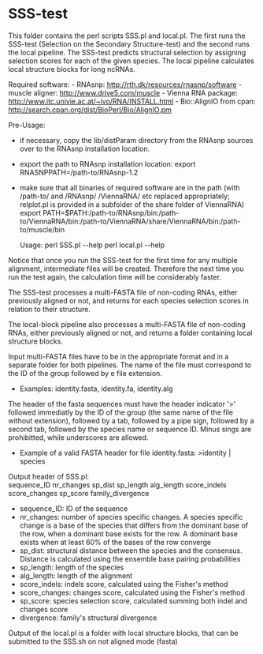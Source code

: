 # SSS-test

This folder contains the perl scripts SSS.pl and local.pl. The first runs the SSS-test (Selection on the Secondary Structure-test) and the second runs the local pipeline. The SSS-test predicts structural selection by assigning selection scores for each of the given species. The local pipeline calculates local structure blocks for long ncRNAs.

Required software: 
	- RNAsnp: http://rth.dk/resources/rnasnp/software
	- muscle aligner: http://www.drive5.com/muscle
	- Vienna RNA package: http://www.itc.univie.ac.at/~ivo/RNA/INSTALL.html
	- Bio::AlignIO from cpan: http://search.cpan.org/dist/BioPerl/Bio/AlignIO.pm

Pre-Usage:
- if necessary, copy the lib/distParam directory from the RNAsnp sources over
  to the RNAsnp installation location.
- export the path to RNAsnp installation location:
  export RNASNPPATH=/path-to/RNAsnp-1.2
- make sure that all binaries of required software are in the path (with
  /path-to/ and /RNAsnp/ /ViennaRNA/ etc replaced appropriately; relplot.pl is
  provided in a subfolder of the share folder of ViennaRNA)
  export PATH=$PATH:/path-to/RNAsnp/bin:/path-to/ViennaRNA/bin:/path-to/ViennaRNA/share/ViennaRNA/bin:/path-to/muscle/bin
  
  Usage:	perl SSS.pl --help
      	  perl local.pl --help
          
Notice that once you run the SSS-test for the first time for any multiple alignment, intermediate files will be created. Therefore the next time you run the test again, the calculation time will be considerably faster.

The SSS-test processes a multi-FASTA file of non-coding RNAs, either previously aligned or not, and returns for each species selection scores in relation to their structure.

The local-block pipeline also processes a multi-FASTA file of non-coding RNAs, either previously aligned or not, and returns a folder containing local structure blocks.

Input multi-FASTA files have to be in the appropriate format and in a separate folder for both pipelines. The name of the file must correspond to the ID of the group followed by e file extension.
 - Examples: identity.fasta, identity.fa, identity.alg    
 
 The header of the fasta sequences must have the header indicator '>' followed immediatly by the ID of the group (the same name of the file without extension), followed by a tab, followed by a pipe sign, followed by a second tab, followed by the species name or sequence ID. Minus sings are prohibitted, while underscores are allowed.             
 - Example of a valid FASTA header for file identity.fasta: >identity	|	species                                                                 

Output header of SSS.pl:                                                                                                                                                                    
sequence_ID	nr_changes	sp_dist	sp_length	alg_length	score_indels	score_changes	sp_score	family_divergence
                                                                                                                                                                                   
- sequence_ID: ID of the sequence
- nr_changes: number of species specific changes. A species specific change is a base of the species that differs from the dominant base of the row, when a dominant base exists for the row. A dominant base exists when at least 60% of the bases of the row converge
- sp_dist: structural distance between the species and the consensus. Distance is calculated using the ensemble base pairing probabilities
- sp_length: length of the species
- alg_length: length of the alignment
- score_indels: indels score, calculated using the Fisher's method
- score_changes: changes score, calculated using the Fisher's method
- sp_score: species selection score, calculated summing both indel and changes score
- divergence: family's structural divergence
                                                                                                                              
Output of the local.pl is a folder with local structure blocks, that can be submitted to the SSS.sh on not aligned mode (fasta)
